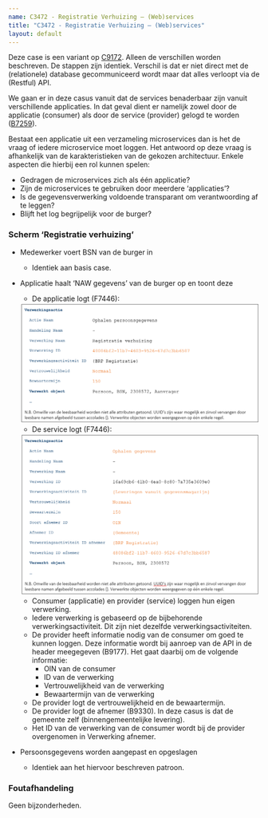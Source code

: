 ```yaml
---
name: C3472 - Registratie Verhuizing – (Web)services
title: "C3472 - Registratie Verhuizing – (Web)services"
layout: default
---
```


Deze case is een variant op [C9172](./9172.md). Alleen de verschillen worden beschreven.
De stappen zijn identiek. Verschil is dat er niet direct met de (relationele) database gecommuniceerd wordt maar dat alles verloopt via de (Restful) API. 

We gaan er in deze casus vanuit dat de services benaderbaar zijn vanuit verschillende applicaties. In dat geval dient er namelijk zowel door de applicatie (consumer) als door de service (provider) gelogd te worden ([B7259](./7259.md)).

Bestaat een applicatie uit een verzameling microservices dan is het de vraag of iedere microservice moet loggen. Het antwoord op deze vraag is afhankelijk van de karakteristieken van de gekozen architectuur. Enkele aspecten die hierbij een rol kunnen spelen: 
-	Gedragen de microservices zich als één applicatie?
-	Zijn de microservices te gebruiken door meerdere ‘applicaties’?
-	Is de gegevensverwerking voldoende transparant om verantwoording af te leggen? 
-	Blijft het log begrijpelijk voor de burger?

### Scherm ‘Registratie verhuizing’
-	Medewerker voert BSN van de burger in
    - Identiek aan basis case.
- Applicatie haalt ‘NAW gegevens’ van de burger op en toont deze
    - De applicatie logt (F7446):
    
    <img src="./_assets/3472_1.png" alt="" width="700"/>
    
    -	De service logt (F7446):
    
    <img src="./_assets/3472_2.png" alt="" width="700"/>
    
    - Consumer (applicatie) en provider (service) loggen hun eigen verwerking.
    - Iedere verwerking is gebaseerd op de bijbehorende verwerkingsactiviteit. Dit zijn niet dezelfde verwerkingsactiviteiten.
    - 	De provider heeft informatie nodig van de consumer om goed te kunnen loggen. Deze informatie wordt bij aanroep van de API in de header meegegeven (B9177). Het gaat daarbij om de volgende informatie:
        - OIN van de consumer
        - ID van de verwerking
        - Vertrouwelijkheid van de verwerking
        - Bewaartermijn van de verwerking
    - De provider logt de vertrouwelijkheid en de bewaartermijn.
    - De provider logt de afnemer (B9330). In deze casus is dat de gemeente zelf (binnengemeentelijke levering). 
    - Het ID van de verwerking van de consumer wordt bij de provider overgenomen in Verwerking afnemer.
- Persoonsgegevens worden aangepast en opgeslagen
    - Identiek aan het hiervoor beschreven patroon.

### Foutafhandeling
Geen bijzonderheden.

    

